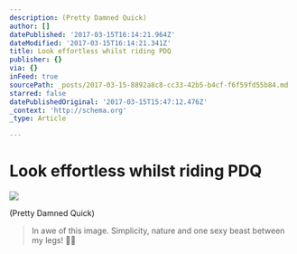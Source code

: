 ```yaml
---
description: (Pretty Damned Quick)
author: []
datePublished: '2017-03-15T16:14:21.964Z'
dateModified: '2017-03-15T16:14:21.341Z'
title: Look effortless whilst riding PDQ
publisher: {}
via: {}
inFeed: true
sourcePath: _posts/2017-03-15-8892a8c8-cc33-42b5-b4cf-f6f59fd55b84.md
starred: false
datePublishedOriginal: '2017-03-15T15:47:12.476Z'
_context: 'http://schema.org'
_type: Article

---
```

# Look effortless whilst riding PDQ
![](https://the-grid-user-content.s3-us-west-2.amazonaws.com/b5c9c68e-9d9a-4638-9b74-6c6bf10c3562.jpg)

(Pretty Damned Quick)

> In awe of this image.
> Simplicity, nature and one sexy beast between my legs! 